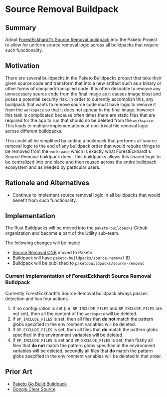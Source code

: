 # Source Removal Buildpack

## Summary

Adopt [ForestEckhardt's Source Removal buildpack](https://github.com/ForestEckhardt/source-removal)
into the Paketo Project to allow for uniform source removal logic across all
buildpacks that require such functionality.

## Motivation

There are several buildpacks in the Paketo Buildpacks project that take their
given source code and transform that into a new artifact such as a binary or
other forms of compiled/transpiled code. It is often desirable to remove any
unnecessary source code from the final image as it causes image bloat and poses
a potential security risk. In order to currently accomplish this, any buildpack
that wants to remove source code must have logic to remove it from the
`workspace` so that it does not appear in the final image, however this task is
complicated because often times there are static files that are required for
the app to run that should no be deleted from the `workspace`. This leads to
multiple implementations of non-trivial file removal logic across different
buildpacks.

This could all be simplified by adding a buildpack that performs all source
removal logic to the end of any buildpack order that would require things to be
removed from the `workspace` which is exactly what ForestEckhardt's Source
Removal buildpack does. This buildpacks allows this shared logic to be
centralized into one place and then reused across the entire buildpack
ecosystem and as needed by particular users.

## Rationale and Alternatives

- Continue to implement source removal logic in all buildpacks that would
  benefit from such functionality.

## Implementation
The Rust Buildpacks will be moved into the `paketo-buildpacks` Github
organization and become a part of the Utility sub-team.

The following changes will be made:
- [Source Removal CNB](https://github.com/ForestEckhardt/source-removal) moved to Paketo
- Buildpack will have `paketo-buildpacks/source-removal` ID
- Buildpack will be published to `paketobuildpacks/source-removal`


### Current Implementation of ForestEckhardt Source Removal Buildpack
Currently ForestEckhardt's Source Removal buildpack always passes detection and
has four actions.

1. If no configuration is set (i.e. `BP_INCLUDE_FILES` and `BP_EXCLUDE_FILES`
   are not set), then all the content of the `workspace` will be deleted.
2. If `BP_INCLUDE_FILES` is set, then all files that **do not** match the
   pattern globs specified in the environment variables will be deleted.
3. If `BP_EXCLUDE_FILES` is set, then all files that **do** match the pattern
   globs specified in the environment variables will be deleted.
4. If `BP_INCLUDE_FILES` is set and `BP_EXCLUDE_FILES` is set, then firstly all
   files that **do not** match the pattern globs specified in the environment
   variables will be deleted, secondly all files that **do** match the pattern
   globs specified in the environment variables will be deleted in that order.

## Prior Art

- [Paketo Go Build Buildpack](https://github.com/paketo-buildpacks/go-build/blob/main/source_deleter.go)
- [Google Clear Source](https://github.com/GoogleCloudPlatform/buildpacks/blob/main/pkg/clearsource/clearsource.go)
